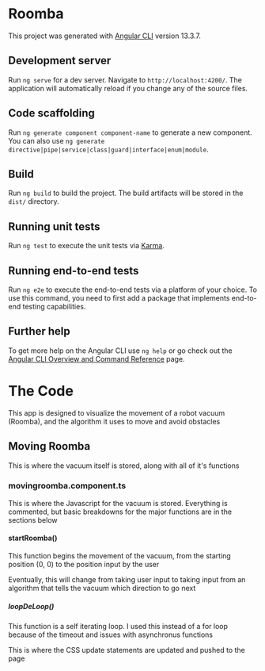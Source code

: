 # Roomba

This project was generated with [Angular CLI](https://github.com/angular/angular-cli) version 13.3.7.

## Development server

Run `ng serve` for a dev server. Navigate to `http://localhost:4200/`. The application will automatically reload if you change any of the source files.

## Code scaffolding

Run `ng generate component component-name` to generate a new component. You can also use `ng generate directive|pipe|service|class|guard|interface|enum|module`.

## Build

Run `ng build` to build the project. The build artifacts will be stored in the `dist/` directory.

## Running unit tests

Run `ng test` to execute the unit tests via [Karma](https://karma-runner.github.io).

## Running end-to-end tests

Run `ng e2e` to execute the end-to-end tests via a platform of your choice. To use this command, you need to first add a package that implements end-to-end testing capabilities.

## Further help

To get more help on the Angular CLI use `ng help` or go check out the [Angular CLI Overview and Command Reference](https://angular.io/cli) page.

# The Code

This app is designed to visualize the movement of a robot vacuum (Roomba), and the algorithm it uses to move and avoid obstacles

## Moving Roomba

This is where the vacuum itself is stored, along with all of it's functions

### movingroomba.component.ts

This is where the Javascript for the vacuum is stored. Everything is commented, but basic breakdowns for the major functions are in the sections below

#### startRoomba()

This function begins the movement of the vacuum, from the starting position (0, 0) to the position input by the user

Eventually, this will change from taking user input to taking input from an algorithm that tells the vacuum which direction to go next

##### loopDeLoop()

This function is a self iterating loop. I used this instead of a for loop because of the timeout and issues with asynchronus functions

This is where the CSS update statements are updated and pushed to the page
